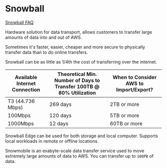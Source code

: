 # Snowball
[Snowball FAQ](https://aws.amazon.com/snowball/faqs/)

Hardware solution for data transport, allows customers to transfer large amounts of data into and out of AWS.

Sometimes it's faster, easier, cheaper and more secure to physically transfer data than to do online transfers.

Snowball can be as little as 1/4th the cost of transferring over the internet.

| Available Internet Connection | Theoretical Min. Number of Days to Transfer 100TB @ 80% Utilization | When to Consider AWS to Import/Export?|
| - | - | - |
| T3 (44.736 Mbps) | 269 days | 2TB or more |
| 100Mbps | 120 days | 5TB or more |
| 1000Mbps | 12 days | 60TB or more |

Snowball Edge can be used for both storage and local computer. Supports local workloads in remote or offline locations.

Snowmobile is an exabyte-scale data transfer service used to move extremely large amounts of data to AWS. You can transfer up to `100PB` of data.

